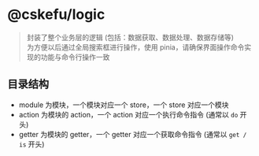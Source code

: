 # @cskefu/logic

> 封装了整个业务层的逻辑  (包括：数据获取、数据处理、数据存储等)  
> 为方便以后通过全局搜索框进行操作，使用 pinia，请确保界面操作命令实现的功能与命令行操作一致

## 目录结构

* module 为模块，一个模块对应一个 store，一个 store 对应一个模块
* action 为模块的 action，一个 action 对应一个执行命令指令 (通常以 ``do`` 开头)
* getter 为模块的 getter，一个 getter 对应一个获取命令指令 (通常以 ``get / is`` 开头)
